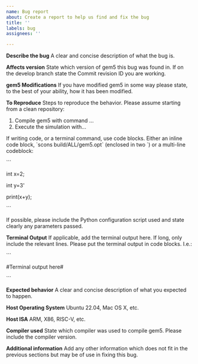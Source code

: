```yaml
---
name: Bug report
about: Create a report to help us find and fix the bug
title: ''
labels: bug
assignees: ''

---
```


**Describe the bug**
A clear and concise description of what the bug is.

**Affects version**
State which version of gem5 this bug was found in. If on the develop branch state the Commit revision ID you are working.

**gem5 Modifications**
If you have modified gem5 in some way please state, to the best of your ability, how it has been modified.

**To Reproduce**
Steps to reproduce the behavior. Please assume starting from a clean repository:
1. Compile gem5 with command ...
2. Execute the simulation with...

If writing code, or a terminal command, use code blocks. Either an inline code block, \`scons build/ALL/gem5.opt\` (enclosed in two \`) or a multi-line codeblock:


\`\`\`

int x=2;

int y=3'

print(x+y);

\`\`\`

If possible, please include the Python configuration script used and state clearly any parameters passed.

**Terminal Output**
If applicable, add the terminal output here. If long, only include the relevant lines.
Please put the terminal output in code blocks. I.e.:

\`\`\`

#Terminal output here#

\`\`\`

**Expected behavior**
A clear and concise description of what you expected to happen.

**Host Operating System**
Ubuntu 22.04, Mac OS X, etc.

**Host ISA**
ARM, X86, RISC-V, etc.

**Compiler used**
State which compiler was used to compile gem5. Please include the compiler version.

**Additional information**
Add any other information which does not fit in the previous sections but may be of use in fixing this bug.
